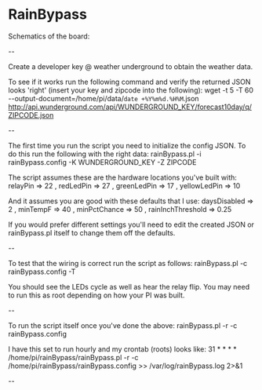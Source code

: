 RainBypass
==========

Schematics of the board:

--

Create a developer key @ weather underground to obtain the weather data.

To see if it works run the following command and verify the returned JSON
looks 'right' (insert your key and zipcode into the following):
wget -t 5 -T 60 --output-document=/home/pi/data/`date +%Y%m%d.%H%M`.json \
http://api.wunderground.com/api/WUNDERGROUND_KEY/forecast10day/q/ZIPCODE.json

--

The first time you run the script you need to initialize the config JSON.
To do this run the following with the right data:
rainBypass.pl -i rainBypass.config -K WUNDERGROUND_KEY -Z ZIPCODE

The script assumes these are the hardware locations you've built with:
                        relayPin => 22 ,
                        redLedPin => 27 ,
                        greenLedPin => 17 ,
                        yellowLedPin => 10 

And it assumes you are good with these defaults that I use:
                        daysDisabled => 2 ,
                        minTempF => 40 ,
                        minPctChance => 50 ,
                        rainInchThreshold => 0.25 

If you would prefer different settings you'll need to edit the created JSON
or rainBypass.pl itself to change them off the defaults.

-- 

To test that the wiring is correct run the script as follows:
rainBypass.pl -c rainBypass.config -T

You should see the LEDs cycle as well as hear the relay flip. You may need to
run this as root depending on how your PI was built.

--

To run the script itself once you've done the above:
rainBypass.pl -r -c rainBypass.config

I have this set to run hourly and my crontab (roots) looks like:
31 * * * * /home/pi/rainBypass/rainBypass.pl -r -c /home/pi/rainBypass/rainBypass.config >> /var/log/rainBypass.log 2>&1


--



